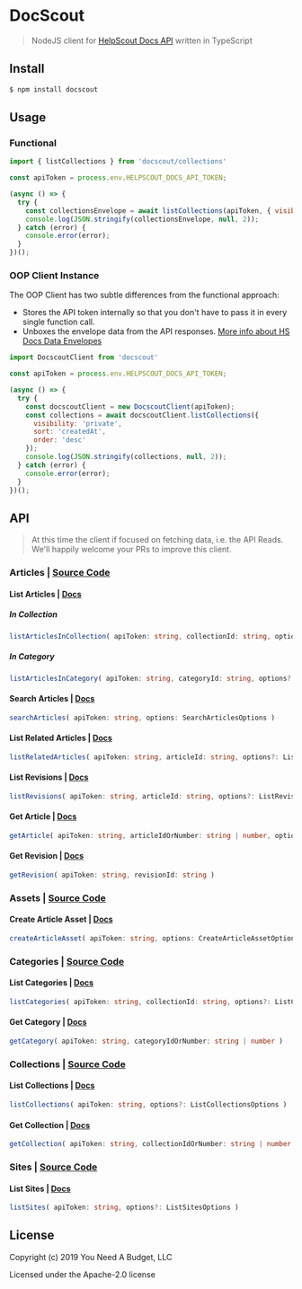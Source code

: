 # DocScout

> NodeJS client for [HelpScout Docs API](https://developer.helpscout.com/docs-api/) written in TypeScript

## Install

```js
$ npm install docscout
```

## Usage

### Functional

```js
import { listCollections } from 'docscout/collections'

const apiToken = process.env.HELPSCOUT_DOCS_API_TOKEN;

(async () => {
  try {
    const collectionsEnvelope = await listCollections(apiToken, { visibility: 'private', sort: 'createdAt', order: 'asc'  });
    console.log(JSON.stringify(collectionsEnvelope, null, 2));
  } catch (error) {
    console.error(error);
  }
})();
```

### OOP Client Instance

The OOP Client has two subtle differences from the functional approach:

* Stores the API token internally so that you don't have to pass it in every single function call.
* Unboxes the envelope data from the API responses. [More info about HS Docs Data Envelopes](https://developer.helpscout.com/docs-api/#response-envelopes)

```js
import DocscoutClient from 'docscout'

const apiToken = process.env.HELPSCOUT_DOCS_API_TOKEN;

(async () => {
  try {
    const docscoutClient = new DocscoutClient(apiToken);
    const collections = await docscoutClient.listCollections({
      visibility: 'private',
      sort: 'createdAt',
      order: 'desc'
    });
    console.log(JSON.stringify(collections, null, 2));
  } catch (error) {
    console.error(error);
  }
})();

```

## API

> At this time the client if focused on fetching data, i.e. the API Reads.  
> We'll happily welcome your PRs to improve this client.

### Articles | [Source Code](src/articles.ts)

#### List Articles | [Docs](https://developer.helpscout.com/docs-api/articles/list/)

##### In Collection

```ts
listArticlesInCollection( apiToken: string, collectionId: string, options?: ListArticleOptions )
```

##### In Category

```ts
listArticlesInCategory( apiToken: string, categoryId: string, options?: ListArticleOptions )
```

#### Search Articles |  [Docs](https://developer.helpscout.com/docs-api/articles/search/)

```ts
searchArticles( apiToken: string, options: SearchArticlesOptions )
```

#### List Related Articles | [Docs](https://developer.helpscout.com/docs-api/articles/list-related/)

```ts
listRelatedArticles( apiToken: string, articleId: string, options?: ListRelatedArticlesOptions )
```

#### List Revisions | [Docs](https://developer.helpscout.com/docs-api/articles/revisions/list/)

```ts
listRevisions( apiToken: string, articleId: string, options?: ListRevisionsOptions )
```

#### Get Article | [Docs](https://developer.helpscout.com/docs-api/articles/get/)

```ts
getArticle( apiToken: string, articleIdOrNumber: string | number, options?: GetArticleOptions )
```

#### Get Revision | [Docs](https://developer.helpscout.com/docs-api/articles/revisions/get/)

```ts
getRevision( apiToken: string, revisionId: string )
```

### Assets | [Source Code](src/assets.ts)

#### Create Article Asset | [Docs](https://developer.helpscout.com/docs-api/assets/create-article/)

```ts
createArticleAsset( apiToken: string, options: CreateArticleAssetOptions )
```

### Categories | [Source Code](src/categories.ts)

#### List Categories | [Docs](https://developer.helpscout.com/docs-api/categories/list/)

```ts
listCategories( apiToken: string, collectionId: string, options?: ListCategoriesOptions )
```

#### Get Category | [Docs](https://developer.helpscout.com/docs-api/categories/get/)

```ts
getCategory( apiToken: string, categoryIdOrNumber: string | number )
```

### Collections | [Source Code](src/collections.ts)

#### List Collections | [Docs](https://developer.helpscout.com/docs-api/collections/list/)

```ts
listCollections( apiToken: string, options?: ListCollectionsOptions )
```

#### Get Collection | [Docs](https://developer.helpscout.com/docs-api/collections/get/)

```ts
getCollection( apiToken: string, collectionIdOrNumber: string | number )
```

### Sites | [Source Code](src/sites.ts)

#### List Sites | [Docs](https://developer.helpscout.com/docs-api/sites/list/)

```ts
listSites( apiToken: string, options?: ListSitesOptions )
```

## License

Copyright (c) 2019 You Need A Budget, LLC

Licensed under the Apache-2.0 license
